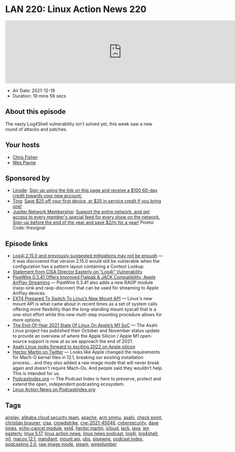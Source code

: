 # LAN 220: Linux Action News 220

<iframe src="https://player.fireside.fm/v2/DAcK9LdX+Nnco-SXI?theme=dark" width="740" height="200" frameborder="0" scrolling="no"></iframe>

* Air Date: 2021-12-19
* Duration: 19 mins 56 secs

## About this episode

The nasty Log4Shell vulnerability isn't solved yet, this week saw a new round of attacks and patches.

## Your hosts
* [Chris Fisher](https://linuxactionnews.com/hosts/chris)
* [Wes Payne](https://linuxactionnews.com/hosts/wes)

## Sponsored by

  * [Linode](http://linode.com/lan): [Sign up using the link on this page and receive a $100 60-day credit towards your new account. ](http://linode.com/lan)
  * [Ting](https://linux.ting.com): [Save $25 off your first device, or $25 in service credit if you bring one!](https://linux.ting.com)
  * [Jupiter Network Membership](http://jupiter.party): [Support the entire network, and get access to every member's special feed for every show on the network. Sign-up before the end of the year and save $2/m for a year!](http://jupiter.party) Promo Code: thesignal



## Episode links

  * [Log4j 2.15.0 and previously suggested mitigations may not be enough](https://isc.sans.edu/diary/Log4j+2.15.0+and+previously+suggested+mitigations+may+not+be+enough/28134 "Log4j 2.15.0 and previously suggested mitigations may not be enough") — It was discovered that version 2.15.0 would still be vulnerable when the configuration has a pattern layout containing a Context Lookup.
  * [Statement from CISA Director Easterly on “Log4j” Vulnerability](https://www.cisa.gov/news/2021/12/11/statement-cisa-director-easterly-log4j-vulnerability "Statement from CISA Director Easterly on “Log4j” Vulnerability")
  * [PipeWire 0.3.41 Offers Improved Flatpak & JACK Compatibility, Apple AirPlay Streaming](https://www.phoronix.com/scan.php?page=news_item&px=PipeWire-0.3.41-Released "PipeWire 0.3.41 Offers Improved Flatpak & JACK Compatibility, Apple AirPlay Streaming") — PipeWire 0.3.41 also adds a new RAOP module (raop-sink and raop-discover) that can be used for streaming to Apple AirPlay devices. 
  * [EXT4 Prepared To Switch To Linux’s New Mount API](https://www.phoronix.com/scan.php?page=news_item&px=EXT4-New-Mount-API-Usage "EXT4 Prepared To Switch To Linux’s New Mount API") — Linux's new mount API is what came about in recent times as a set of system calls offering more flexibility than the long-standing mount syscall that is a one-shot effort while this new multi-step mounting procedure allows for more options. 
  * [The End-Of-Year 2021 State Of Linux On Apple’s M1 SoC](https://www.phoronix.com/scan.php?page=news_item&px=Apple-M1-Silicon-EO-2021 "The End-Of-Year 2021 State Of Linux On Apple’s M1 SoC") — The Asahi Linux project has published their October and November status update to provide an overview of where the Apple Silicon / Apple M1 open-source support is now at as we approach the end of 2021.
  * [Asahi Linux looks forward to exciting 2022 on Apple silicon](https://www.theregister.com/2021/12/16/asahi_linux_2022/ "Asahi Linux looks forward to exciting 2022 on Apple silicon")
  * [Hector Martin on Twitter](https://twitter.com/marcan42/status/1471799568807636994 "Hector Martin on Twitter") — Looks like Apple changed the requirements for Mach-O kernel files in 12.1, breaking our existing installation process... and they *also* added a raw image mode that will never break again and doesn't require Mach-Os. And people said they wouldn't help. This is intended for us.
  * [Podcastindex.org](https://podcastindex.org/ "Podcastindex.org") — The Podcast Index is here to preserve, protect and extend the open, independent podcasting ecosystem.
  * [Linux Action News on Podcastindex.org](https://podcastindex.org/podcast/203827 "Linux Action News on Podcastindex.org")



## Tags

[airplay](https://linuxactionnews.com/tags/airplay), [alibaba cloud security team](https://linuxactionnews.com/tags/alibaba%20cloud%20security%20team), [apache](https://linuxactionnews.com/tags/apache), [arm smmu](https://linuxactionnews.com/tags/arm%20smmu), [asahi](https://linuxactionnews.com/tags/asahi), [check point](https://linuxactionnews.com/tags/check%20point), [christian brauner](https://linuxactionnews.com/tags/christian%20brauner), [cisa](https://linuxactionnews.com/tags/cisa), [crowdstrike](https://linuxactionnews.com/tags/crowdstrike), [cve-2021-45046](https://linuxactionnews.com/tags/cve-2021-45046), [cybersecurity](https://linuxactionnews.com/tags/cybersecurity), [dave jones](https://linuxactionnews.com/tags/dave%20jones), [echo-cancel module](https://linuxactionnews.com/tags/echo-cancel%20module), [ext4](https://linuxactionnews.com/tags/ext4), [hector martin](https://linuxactionnews.com/tags/hector%20martin), [icloud](https://linuxactionnews.com/tags/icloud), [jack](https://linuxactionnews.com/tags/jack), [java](https://linuxactionnews.com/tags/java), [jen easterly](https://linuxactionnews.com/tags/jen%20easterly), [linux 5.17](https://linuxactionnews.com/tags/linux%205.17), [linux action news](https://linuxactionnews.com/tags/linux%20action%20news), [linux news podcast](https://linuxactionnews.com/tags/linux%20news%20podcast), [log4j](https://linuxactionnews.com/tags/log4j), [log4shell](https://linuxactionnews.com/tags/log4shell), [m1](https://linuxactionnews.com/tags/m1), [macos 12.1](https://linuxactionnews.com/tags/macos%2012.1), [mandiant](https://linuxactionnews.com/tags/mandiant), [mount api](https://linuxactionnews.com/tags/mount%20api), [obs](https://linuxactionnews.com/tags/obs), [pipewire](https://linuxactionnews.com/tags/pipewire), [podcast index](https://linuxactionnews.com/tags/podcast%20index), [podcasting 2.0](https://linuxactionnews.com/tags/podcasting%202.0), [raw image mode](https://linuxactionnews.com/tags/raw%20image%20mode), [steam](https://linuxactionnews.com/tags/steam), [wireplumber](https://linuxactionnews.com/tags/wireplumber)